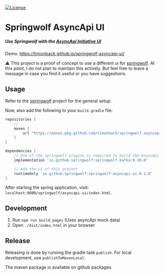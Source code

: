 [![License](https://img.shields.io/badge/License-Apache%202.0-blue.svg)](https://opensource.org/licenses/Apache-2.0)

# Springwolf AsyncApi UI
##### Use Springwolf with the [AsyncApi Initiative UI](https://github.com/asyncapi/asyncapi-react)

Demo: https://timonback.github.io/springwolf-asyncapi-ui/

:warning: This project is a proof of concept to use a different ui for [springwolf](https://github.com/springwolf/springwolf-core). At this point, I do not plan to maintain this actively. But feel free to leave a message in case you find it useful or you have suggestions.

## Usage
Refer to the [springwolf](https://github.com/springwolf/springwolf-core) project for the general setup.

Now, also add the following to your `build.gradle` file:

```groovy
repositories {
    // ...
    maven {
        url "https://maven.pkg.github.com/timonback/springwolf-asyncapi-ui"
    }
}

dependencies {
    // One of the springwolf plugins is required to build the AsyncApi document (general setup)
    implementation 'io.github.springwolf:springwolf-kafka:0.10.0'

    // Add the ui of this project
    runtimeOnly 'io.github.springwolf:springwolf-asyncapi-ui:0.1.0'
}
```

After starting the spring application, visit: `localhost:8080/springwolf/asyncapi-ui/index.html`.

## Development
1. Run `npm run build_pages` (Uses asyncApi mock data)
2. Open `./dist/index.html` in your browser

## Release

Releasing is done by running the gradle task `publish`. For local development, use `publishToMavenLocal`.

The maven package is available on github packages.
